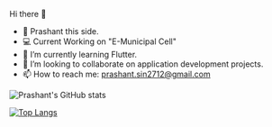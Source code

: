 Hi there 👋
- 🧑 Prashant this side.
- 💻 Current Working on "E-Municipal Cell"
- 🌱 I’m currently learning Flutter.
- 👯 I’m looking to collaborate on application development projects.
- 📫 How to reach me: prashant.sin2712@gmail.com 

![Prashant's GitHub stats](https://github-readme-stats.vercel.app/api?username=prashantCipher27&show_icons=true&theme=radical)

[![Top Langs](https://github-readme-stats.vercel.app/api/top-langs/?username=prashantCipher27&layout=compact)](https://github.com/prashantCipher27/github-readme-stats)
<!--
**prashantCipher27/prashantCipher27** is a ✨ _special_ ✨ repository because its `README.md` (this file) appears on your GitHub profile.

Here are some ideas to get you started:



-->
